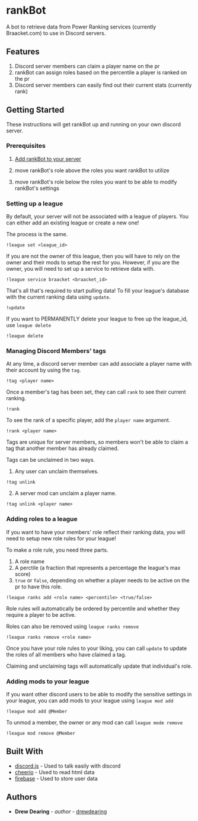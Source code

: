 # rankBot

A bot to retrieve data from Power Ranking services (currently Braacket.com) to use in Discord servers.

## Features
1. Discord server members can claim a player name on the pr
2. rankBot can assign roles based on the percentile a player is ranked on the pr
3. Discord server members can easily find out their current stats (currently rank)

## Getting Started

These instructions will get rankBot up and running on your own discord server.

### Prerequisites

1. [Add rankBot to your server](https://discordapp.com/api/oauth2/authorize?client_id=547545067796299786&permissions=268435456&scope=bot)

2. move rankBot's role above the roles you want rankBot to utilize

3. move rankBot's role below the roles you want to be able to modify rankBot's settings


### Setting up a league

By default, your server will not be associated with a league of players. You can either add an existing league or create a new one!

The process is the same.

```
!league set <league_id>
```

If you are not the owner of this league, then you will have to rely on the owner and their mods to setup the rest for you. However, if you are the owner, you will need to set up a service to retrieve data with.

```
!league service braacket <braacket_id>
```

That's all that's required to start pulling data! To fill your league's database with the current ranking data using `update`.

```
!update
```

If you want to PERMANENTLY delete your league to free up the league_id, use `league delete`

```
!league delete
```

### Managing Discord Members' tags

At any time, a discord server member can add associate a player name with their account by using the `tag`.

```
!tag <player name>
```

Once a member's tag has been set, they can call `rank` to see their current ranking.

```
!rank
```

To see the rank of a specific player, add the `player name` argument.

```
!rank <player name>
```

Tags are unique for server members, so members won't be able to claim a tag that another member has already claimed.

Tags can be unclaimed in two ways.

1. Any user can unclaim themselves.

```
!tag unlink
```

2. A server mod can unclaim a player name.

```
!tag unlink <player name>
```

### Adding roles to a league

If you want to have your members' role reflect their ranking data, you will need to setup new role rules for your league!

To make a role rule, you need three parts.

1. A role name
2. A perctile (a fraction that represents a percentage the league's max score)
3. `true` or `false`, depending on whether a player needs to be active on the pr to have this role.

```
!league ranks add <role name> <percentile> <true/false>
```

Role rules will automatically be ordered by percentile and whether they require a player to be active.

Roles can also be removed using `league ranks remove`

```
!league ranks remove <role name>
```

Once you have your role rules to your liking, you can call `update` to update the roles of all members who have claimed a tag.

Claiming and unclaiming tags will automatically update that individual's role.

### Adding mods to your league

If you want other discord users to be able to modify the sensitive settings in your league, you can add mods to your league using `league mod add`

```
!league mod add @Member
```

To unmod a member, the owner or any mod can call `league mode remove`

```
!league mod remove @Member
```

## Built With

* [discord.js](https://discord.js.org) - Used to talk easily with discord
* [cheerio](https://cheerio.js.org/) - Used to read html data
* [firebase](https://firebase.google.com/) - Used to store user data

## Authors

* **Drew Dearing** - *author* - [drewdearing](https://github.com/drewdearing)
